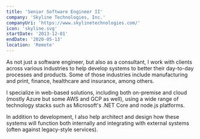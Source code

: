 ```yaml
---
title: 'Senior Software Engineer II'
company: 'Skyline Technologies, Inc.'
companyUri: 'https://www.skylinetechnologies.com/'
icon: 'skyline.svg'
startDate: '2013-12-01'
endDate: '2020-05-13'
location: 'Remote'
---
```


As not just a software engineer, but also as a consultant, I work with clients
across various industries to help develop systems to better their day-to-day
processes and products. Some of those industries include manufacturing and
print, finance, healthcare and insurance, among others.

I specialize in web-based solutions, including both on-premise and cloud
(mostly Azure but some AWS and GCP as well), using a wide range of technology
stacks such as Microsoft's .NET Core and node.js platforms.

In addition to development, I also help architect and design how these systems
will function both internally and integrating with external systems (often
against legacy-style services).
